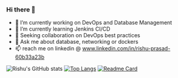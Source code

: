 ### Hi there 👋

- 🔭 I’m currently working on DevOps and Database Management 
- 🌱 I’m currently learning Jenkins CI/CD
- 👯 Seeking collaboration on DevOps best practices
- 💬 Ask me about database, networking or dockers
- 📫 reach me on linkedin @ www.linkedin.com/in/rishu-prasad-60b33a23b 


![Rishu's GitHub stats](https://github-readme-stats.vercel.app/api?username=Rishu0204&show_icons=true&theme=radical)
[![Top Langs](https://github-readme-stats.vercel.app/api/top-langs/?username=Rishu0204&layout=donut)](https://github.com/Rishu0204/github-readme-stats)
[![Readme Card](https://github-readme-stats.vercel.app/api/pin/?username=Rishu0204&repo=mysql_using_python)](https://github.com/Rishu0204/mysql_using_python)
